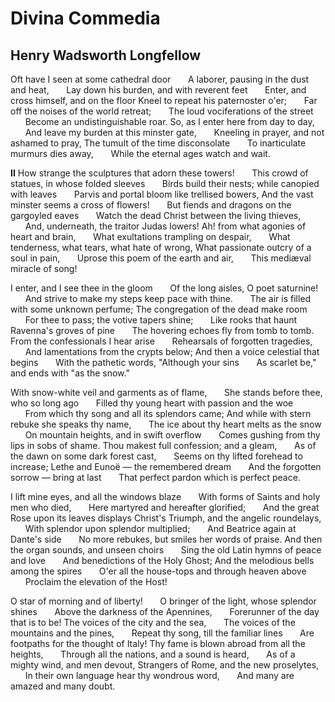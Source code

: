 # Divina Commedia
## Henry Wadsworth Longfellow
Oft have I seen at some cathedral door
      A laborer, pausing in the dust and heat,
      Lay down his burden, and with reverent feet
      Enter, and cross himself, and on the floor
Kneel to repeat his paternoster o'er;
      Far off the noises of the world retreat;
      The loud vociferations of the street
      Become an undistinguishable roar.
So, as I enter here from day to day,
      And leave my burden at this minster gate,
      Kneeling in prayer, and not ashamed to pray,
The tumult of the time disconsolate
      To inarticulate murmurs dies away,
      While the eternal ages watch and wait.

**II**
How strange the sculptures that adorn these towers!
      This crowd of statues, in whose folded sleeves
      Birds build their nests; while canopied with leaves
      Parvis and portal bloom like trellised bowers,
And the vast minster seems a cross of flowers!
      But fiends and dragons on the gargoyled eaves
      Watch the dead Christ between the living thieves,
      And, underneath, the traitor Judas lowers!
Ah! from what agonies of heart and brain,
      What exultations trampling on despair,
      What tenderness, what tears, what hate of wrong,
What passionate outcry of a soul in pain,
      Uprose this poem of the earth and air,
      This mediæval miracle of song!

I enter, and I see thee in the gloom
      Of the long aisles, O poet saturnine!
      And strive to make my steps keep pace with thine.
      The air is filled with some unknown perfume;
The congregation of the dead make room
      For thee to pass; the votive tapers shine;
      Like rooks that haunt Ravenna's groves of pine
      The hovering echoes fly from tomb to tomb.
From the confessionals I hear arise
      Rehearsals of forgotten tragedies,
      And lamentations from the crypts below;
And then a voice celestial that begins
      With the pathetic words, "Although your sins
      As scarlet be," and ends with "as the snow."

With snow-white veil and garments as of flame,
      She stands before thee, who so long ago
      Filled thy young heart with passion and the woe
      From which thy song and all its splendors came;
And while with stern rebuke she speaks thy name,
      The ice about thy heart melts as the snow
      On mountain heights, and in swift overflow
      Comes gushing from thy lips in sobs of shame.
Thou makest full confession; and a gleam,
      As of the dawn on some dark forest cast,
      Seems on thy lifted forehead to increase;
Lethe and Eunoë — the remembered dream
      And the forgotten sorrow — bring at last
      That perfect pardon which is perfect peace.

I lift mine eyes, and all the windows blaze
      With forms of Saints and holy men who died,
      Here martyred and hereafter glorified;
      And the great Rose upon its leaves displays
Christ's Triumph, and the angelic roundelays,
      With splendor upon splendor multiplied;
      And Beatrice again at Dante's side
      No more rebukes, but smiles her words of praise.
And then the organ sounds, and unseen choirs
      Sing the old Latin hymns of peace and love
      And benedictions of the Holy Ghost;
And the melodious bells among the spires
      O'er all the house-tops and through heaven above
      Proclaim the elevation of the Host!

O star of morning and of liberty!
      O bringer of the light, whose splendor shines
      Above the darkness of the Apennines,
      Forerunner of the day that is to be!
The voices of the city and the sea,
      The voices of the mountains and the pines,
      Repeat thy song, till the familiar lines
      Are footpaths for the thought of Italy!
Thy fame is blown abroad from all the heights,
      Through all the nations, and a sound is heard,
      As of a mighty wind, and men devout,
Strangers of Rome, and the new proselytes,
      In their own language hear thy wondrous word,
      And many are amazed and many doubt.